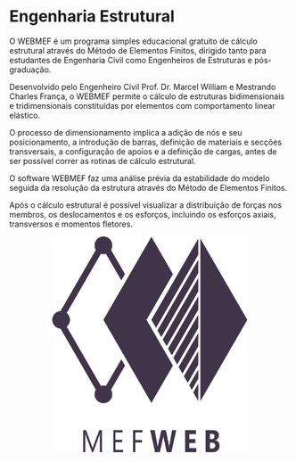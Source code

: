 # Engenharia Estrutural 
O WEBMEF é um programa simples educacional gratuito de cálculo estrutural através do Método de Elementos Finitos, dirigido tanto para estudantes de Engenharia Civil como Engenheiros de Estruturas e pós-graduação.

Desenvolvido pelo Engenheiro Civil Prof. Dr. Marcel William e Mestrando Charles França, o WEBMEF permite o cálculo de estruturas bidimensionais e tridimensionais constituídas por elementos com comportamento linear elástico.

O processo de dimensionamento implica a adição de nós e seu posicionamento, a introdução de barras, definição de materiais e secções transversais, a configuração de apoios e a definição de cargas, antes de ser possível correr as rotinas de cálculo estrutural.

O software WEBMEF faz uma análise prévia da estabilidade do modelo seguida da resolução da estrutura através do Método de Elementos Finitos.

Após o cálculo estrutural é possível visualizar a distribuição de forças nos membros, os deslocamentos e os esforços, incluindo os esforços axiais, transversos e momentos fletores.

<p align="center">
  <img src="https://github.com/webmef/edu/blob/master/images/LOGOMEF.jpg" width="350" title="hover text">
</p>


